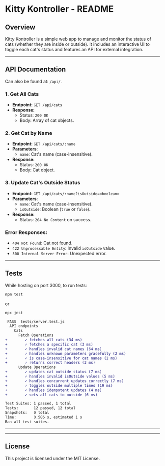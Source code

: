 # Kitty Kontroller - README

## Overview

Kitty Kontroller is a simple web app to manage and monitor the status of cats (whether they are inside or outside). It includes an interactive UI to toggle each cat's status and features an API for external integration.


---

## API Documentation
Can also be found at: `/api/`.

### 1. **Get All Cats**
- **Endpoint**: `GET /api/cats`
- **Response**: 
  - Status: `200 OK`
  - Body: Array of cat objects.

### 2. **Get Cat by Name**
- **Endpoint**: `GET /api/cats/:name`
- **Parameters**: 
  - `name`: Cat's name (case-insensitive).
- **Response**:
  - Status: `200 OK`
  - Body: Cat object.

### 3. **Update Cat's Outside Status**
- **Endpoint**: `GET /api/cats/:name?isOutside=<boolean>`
- **Parameters**:
  - `name`: Cat's name (case-insensitive).
  - `isOutside`: Boolean (`true` or `false`).
- **Response**:
  - Status: `204 No Content` on success.

### Error Responses:
- `404 Not Found`: Cat not found.
- `422 Unprocessable Entity`: Invalid `isOutside` value.
- `500 Internal Server Error`: Unexpected error.

---

## Tests

While hosting on port 3000, to run tests:
```bash
npm test
```
or
```bash
npx jest
```


```diff
 PASS  tests/server.test.js
  API endpoints
    Cats
      Fetch Operations
+        ✓ fetches all cats (34 ms)
+        ✓ fetches a specific cat (3 ms)
+        ✓ handles invalid cat names (64 ms)
+        ✓ handles unknown parameters gracefully (2 ms)
+        ✓ is case-insensitive for cat names (2 ms)
+        ✓ returns correct headers (3 ms)
      Update Operations
+        ✓ updates cat outside status (7 ms)
+        ✓ handles invalid isOutside values (5 ms)
+        ✓ handles concurrent updates correctly (7 ms)
+        ✓ toggles outside multiple times (19 ms)
+        ✓ handles idempotent updates (4 ms)
+        ✓ sets all cats to outside (6 ms)

Test Suites: 1 passed, 1 total
Tests:       12 passed, 12 total
Snapshots:   0 total
Time:        0.586 s, estimated 1 s
Ran all test suites.
```

---


---

## License

This project is licensed under the MIT License.